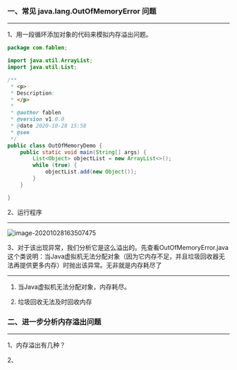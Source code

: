 ### 一、常见 java.lang.OutOfMemoryError 问题

------

1、用一段循环添加对象的代码来模拟内存溢出问题。

```java
package com.fablen;

import java.util.ArrayList;
import java.util.List;

/**
 * <p>
 * Description:
 * </p>
 *
 * @author fablen
 * @version v1.0.0
 * @date 2020-10-28 15:58
 * @see
 */
public class OutOfMemoryDemo {
    public static void main(String[] args) {
        List<Object> objectList = new ArrayList<>();
        while (true) {
            objectList.add(new Object());
        }
    }

}

```



2、运行程序

------

![image-20201028163507475](D:\IdeaProjects\jvm\docs\images\OutOfMemoryError.png)



3、对于该出现异常，我们分析它是这么溢出的。先查看OutOfMemoryError.java这个类说明：当Java虚拟机无法分配对象（因为它内存不足，并且垃圾回收器无法再提供更多内存）时抛出该异常。无非就是内存耗尽了

------

1. 当Java虚拟机无法分配对象，内存耗尽。

2. 垃圾回收无法及时回收内存

	

### 二、进一步分析内存溢出问题

------

1、内存溢出有几种？



2、



